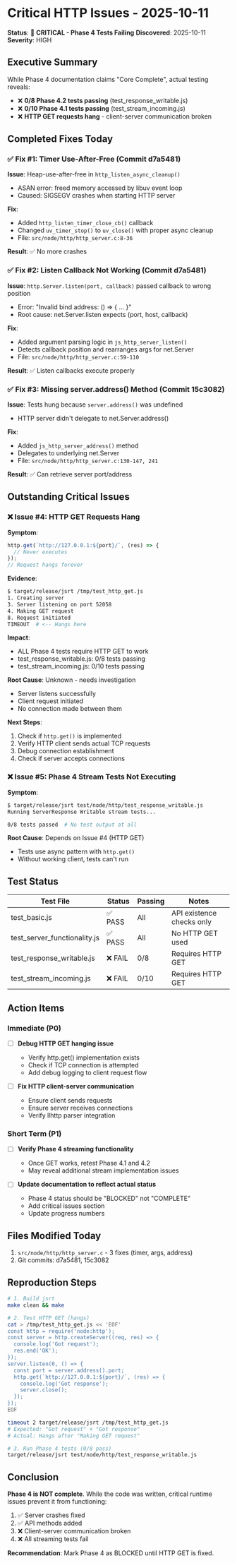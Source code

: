 # Critical HTTP Issues - 2025-10-11

**Status**: 🔴 **CRITICAL - Phase 4 Tests Failing**
**Discovered**: 2025-10-11
**Severity**: HIGH

## Executive Summary

While Phase 4 documentation claims "Core Complete", actual testing reveals:
- ❌ **0/8 Phase 4.2 tests passing** (test_response_writable.js)
- ❌ **0/10 Phase 4.1 tests passing** (test_stream_incoming.js)
- ❌ **HTTP GET requests hang** - client-server communication broken

## Completed Fixes Today

### ✅ Fix #1: Timer Use-After-Free (Commit d7a5481)
**Issue**: Heap-use-after-free in `http_listen_async_cleanup()`
- ASAN error: freed memory accessed by libuv event loop
- Caused: SIGSEGV crashes when starting HTTP server

**Fix**:
- Added `http_listen_timer_close_cb()` callback
- Changed `uv_timer_stop()` to `uv_close()` with proper async cleanup
- File: `src/node/http/http_server.c:8-36`

**Result**: ✅ No more crashes

### ✅ Fix #2: Listen Callback Not Working (Commit d7a5481)
**Issue**: `http.Server.listen(port, callback)` passed callback to wrong position
- Error: "Invalid bind address: () => { ... }"
- Root cause: net.Server.listen expects (port, host, callback)

**Fix**:
- Added argument parsing logic in `js_http_server_listen()`
- Detects callback position and rearranges args for net.Server
- File: `src/node/http/http_server.c:59-110`

**Result**: ✅ Listen callbacks execute properly

### ✅ Fix #3: Missing server.address() Method (Commit 15c3082)
**Issue**: Tests hung because `server.address()` was undefined
- HTTP server didn't delegate to net.Server.address()

**Fix**:
- Added `js_http_server_address()` method
- Delegates to underlying net.Server
- File: `src/node/http/http_server.c:130-147, 241`

**Result**: ✅ Can retrieve server port/address

## Outstanding Critical Issues

### ❌ Issue #4: HTTP GET Requests Hang

**Symptom**:
```javascript
http.get(`http://127.0.0.1:${port}/`, (res) => {
  // Never executes
});
// Request hangs forever
```

**Evidence**:
```bash
$ target/release/jsrt /tmp/test_http_get.js
1. Creating server
3. Server listening on port 52058
4. Making GET request
8. Request initiated
TIMEOUT  # <-- Hangs here
```

**Impact**:
- ALL Phase 4 tests require HTTP GET to work
- test_response_writable.js: 0/8 tests passing
- test_stream_incoming.js: 0/10 tests passing

**Root Cause**: Unknown - needs investigation
- Server listens successfully
- Client request initiated
- No connection made between them

**Next Steps**:
1. Check if `http.get()` is implemented
2. Verify HTTP client sends actual TCP requests
3. Debug connection establishment
4. Check if server accepts connections

### ❌ Issue #5: Phase 4 Stream Tests Not Executing

**Symptom**:
```bash
$ target/release/jsrt test/node/http/test_response_writable.js
Running ServerResponse Writable stream tests...

0/8 tests passed  # No test output at all
```

**Root Cause**: Depends on Issue #4 (HTTP GET)
- Tests use async pattern with `http.get()`
- Without working client, tests can't run

## Test Status

| Test File | Status | Passing | Notes |
|-----------|--------|---------|-------|
| test_basic.js | ✅ PASS | All | API existence checks only |
| test_server_functionality.js | ✅ PASS | All | No HTTP GET used |
| test_response_writable.js | ❌ FAIL | 0/8 | Requires HTTP GET |
| test_stream_incoming.js | ❌ FAIL | 0/10 | Requires HTTP GET |

## Action Items

### Immediate (P0)
- [ ] **Debug HTTP GET hanging issue**
  - Verify http.get() implementation exists
  - Check if TCP connection is attempted
  - Add debug logging to client request flow

- [ ] **Fix HTTP client-server communication**
  - Ensure client sends requests
  - Ensure server receives connections
  - Verify llhttp parser integration

### Short Term (P1)
- [ ] **Verify Phase 4 streaming functionality**
  - Once GET works, retest Phase 4.1 and 4.2
  - May reveal additional stream implementation issues

- [ ] **Update documentation to reflect actual status**
  - Phase 4 status should be "BLOCKED" not "COMPLETE"
  - Add critical issues section
  - Update progress numbers

## Files Modified Today

1. `src/node/http/http_server.c` - 3 fixes (timer, args, address)
2. Git commits: d7a5481, 15c3082

## Reproduction Steps

```bash
# 1. Build jsrt
make clean && make

# 2. Test HTTP GET (hangs)
cat > /tmp/test_http_get.js << 'EOF'
const http = require('node:http');
const server = http.createServer((req, res) => {
  console.log('Got request');
  res.end('OK');
});
server.listen(0, () => {
  const port = server.address().port;
  http.get(`http://127.0.0.1:${port}/`, (res) => {
    console.log('Got response');
    server.close();
  });
});
EOF

timeout 2 target/release/jsrt /tmp/test_http_get.js
# Expected: "Got request" + "Got response"
# Actual: Hangs after "Making GET request"

# 3. Run Phase 4 tests (0/8 pass)
target/release/jsrt test/node/http/test_response_writable.js
```

## Conclusion

**Phase 4 is NOT complete**. While the code was written, critical runtime issues prevent it from functioning:
1. ✅ Server crashes fixed
2. ✅ API methods added
3. ❌ Client-server communication broken
4. ❌ All streaming tests fail

**Recommendation**: Mark Phase 4 as BLOCKED until HTTP GET is fixed.
